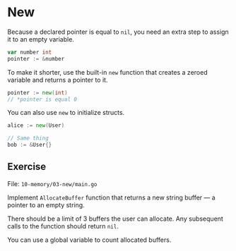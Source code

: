 # New

Because a declared pointer is equal to `nil`, you need an extra step to assign it to an empty variable.

```go
var number int
pointer := &number
```

To make it shorter, use the built-in `new` function that creates a zeroed variable and returns a pointer to it.

```go
pointer := new(int)
// *pointer is equal 0
```

You can also use `new` to initialize structs.

```go
alice := new(User)

// Same thing
bob := &User{}
```

## Exercise

File: `10-memory/03-new/main.go`

Implement `AllocateBuffer` function that returns a new string buffer — a pointer to an empty string.

There should be a limit of 3 buffers the user can allocate. Any subsequent calls to the function should return `nil`.

You can use a global variable to count allocated buffers.